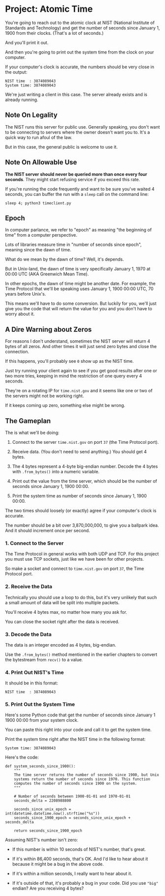 # Project: Atomic Time

You're going to reach out to the atomic clock at NIST (National
Institute of Standards and Technology) and get the number of seconds
since January 1, 1900 from their clocks. (That's a lot of seconds.)

And you'll print it out.

And then you're going to print out the system time from the clock on
your computer.

If your computer's clock is accurate, the numbers should be very close
in the output:

``` {.default}
NIST time  : 3874089043
System time: 3874089043
```

We're just writing a client in this case. The server already exists and
is already running.

## Note On Legality

The NIST runs this server for public use. Generally speaking, you don't
want to be connecting to servers where the owner doesn't want you to.
It's a quick way to run afoul of the law.

But in this case, the general public is welcome to use it.

## Note On Allowable Use

**The NIST server should never be queried more than once every four
seconds**. They might start refusing service if you exceed this rate.

If you're running the code frequently and want to be sure you've waited
4 seconds, you can buffer the run with a `sleep` call on the command
line:

``` {.sh}
sleep 4; python3 timeclient.py
```

## Epoch

In computer parlance, we refer to "epoch" as meaning "the beginning of
time" from a computer perspective.

Lots of libraries measure time in "number of seconds since epoch",
meaning since the dawn of time.

What do we mean by the dawn of time? Well, it's depends.

But in Unix-land, the dawn of time is very specifically January 1, 1970
at 00:00 UTC (AKA Greenwich Mean Time).

In other epochs, the dawn of time might be another date. For example,
the Time Protocol that we'll be speaking uses January 1, 1900 00:00 UTC,
70 years before Unix's.

This means we'll have to do some conversion. But luckily for you, we'll
just give you the code that will return the value for you and you don't
have to worry about it.

## A Dire Warning about Zeros

For reasons I don't understand, sometimes the NIST server will return 4
bytes of all zeros. And other times it will just send zero bytes and
close the connection.

If this happens, you'll probably see `0` show up as the NIST time.

Just try running your client again to see if you get good results after
one or two more tries, keeping in mind the restriction of one query
every 4 seconds.

They're on a rotating IP for `time.nist.gov` and it seems like one or
two of the servers might not be working right.

If it keeps coming up zero, something else might be wrong.

## The Gameplan

The is what we'll be doing:

1. Connect to the server `time.nist.gov` on port `37` (the Time Protocol
   port).

2. Receive data. (You don't need to send anything.) You should get 4
   bytes.

3. The 4 bytes represent a 4-byte big-endian number. Decode the 4 bytes
   with `.from_bytes()` into a numeric variable.

4. Print out the value from the time server, which should be the number
   of seconds since January 1, 1900 00:00.

5. Print the system time as number of seconds since January 1, 1900
   00:00.

The two times should loosely (or exactly) agree if your computer's clock
is accurate.

The number should be a bit over 3,870,000,000, to give you a ballpark
idea. And it should increment once per second.

### 1. Connect to the Server

The Time Protocol in general works with both UDP and TCP. For this
project you must use TCP sockets, just like we have been for other
projects.

So make a socket and connect to `time.nist.gov` on port `37`, the Time
Protocol port.

### 2. Receive the Data

Technically you should use a loop to do this, but it's very unlikely
that such a small amount of data will be split into multiple packets.

You'll receive 4 bytes max, no matter how many you ask for.

You can close the socket right after the data is received.

### 3. Decode the Data

The data is an integer encoded as 4 bytes, big-endian.

Use the `.from_bytes()` method mentioned in the earlier chapters to
convert the bytestream from `recv()` to a value.


### 4. Print Out NIST's Time

It should be in this format:

``` {.default}
NIST time  : 3874089043
```

### 5. Print Out the System Time

Here's some Python code that get the number of seconds since January 1
1900 00:00 from your system clock.

You can paste this right into your code and call it to get the system
time.

Print the system time right after the NIST time in the following format:

``` {.default}
System time: 3874089043
```

Here's the code:

``` {.py}
def system_seconds_since_1900():
    """
    The time server returns the number of seconds since 1900, but Unix
    systems return the number of seconds since 1970. This function
    computes the number of seconds since 1900 on the system.
    """

    # Number of seconds between 1900-01-01 and 1970-01-01
    seconds_delta = 2208988800

    seconds_since_unix_epoch = int(datetime.datetime.now().strftime("%s"))
    seconds_since_1900_epoch = seconds_since_unix_epoch + seconds_delta

    return seconds_since_1900_epoch
```

Assuming NIST's number isn't zero:

* If this number is within 10 seconds of NIST's number, that's great.

* If it's within 86,400 seconds, that's OK. And I'd like to hear about
  it because it might be a bug in the above code.

* If it's within a million seconds, I really want to hear about it.

* If it's outside of that, it's probably a bug in your code. Did you use
  `"big"` endian? Are you receiving 4 bytes?

<!-- Rubric

55 points

-5 Program uses TCP sockets
-10 Program connects successfully to time.nist.gov port 37
-10 Program receives data from the server
-5 Program close()s the socket after receiving data
-10 Program properly decodes data from server
-5 Program properly prints out results
-10 Results are within 86,400 seconds of each other

 -->
